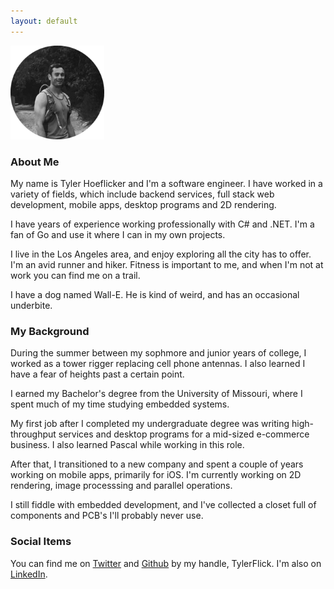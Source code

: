 ```yaml
---
layout: default
---
```


<img src="/images/portrait.png" width="150" height="150" class="center">
<br>

### About Me
My name is Tyler Hoeflicker and I'm a software engineer. I have worked in a variety of fields, which include backend services, full stack web development, mobile apps, desktop programs and 2D rendering.

I have years of experience working professionally with C# and .NET. I'm a fan of Go and use it where I can in my own projects.

I live in the Los Angeles area, and enjoy exploring all the city has to offer. I'm an avid runner and hiker. Fitness is important to me, and when I'm not at work you can find me on a trail.

I have a dog named Wall-E. He is kind of weird, and has an occasional underbite.

### My Background
During the summer between my sophmore and junior years of college, I worked as a tower rigger replacing cell phone antennas. I also learned I have a fear of heights past a certain point.

I earned my Bachelor's degree from the University of Missouri, where I spent much of my time studying embedded systems.

My first job after I completed my undergraduate degree was writing high-throughput services and desktop programs for a mid-sized e-commerce business. I also learned Pascal while working in this role.

After that, I transitioned to a new company and spent a couple of years working on mobile apps, primarily for iOS. I'm currently working on 2D rendering, image processsing and parallel operations.

I still fiddle with embedded development, and I've collected a closet full of components and PCB's I'll probably never use.


### Social Items


You can find me on [Twitter](https://twitter.com/tylerflick) and [Github](https://github.com/tylerflick) by my handle, TylerFlick. I'm also on [LinkedIn](https://www.linkedin.com/in/tyler-hoeflicker-ba217561/).